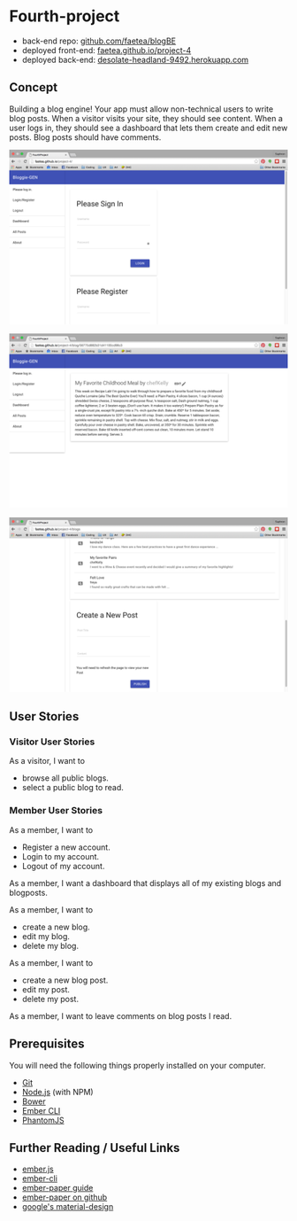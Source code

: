# Fourth-project

* back-end repo: [github.com/faetea/blogBE](https://github.com/faetea/blogBE)
* deployed front-end: [faetea.github.io/project-4](http://faetea.github.io/project-4)
* deployed back-end: [desolate-headland-9492.herokuapp.com](https://desolate-headland-9492.herokuapp.com)

## Concept

Building a blog engine!
Your app must allow non-technical users to write blog posts.
When a visitor visits your site, they should see content.
When a user logs in, they should see a dashboard that lets them create and edit new posts.
Blog posts should have comments.

![Sign-In Card](/blog1_signin.png?raw=true)

![a Post by chefKelly](/blog2_post.png?raw=true)

![New Post Card](/blog3_newPost.png?raw=true)

## User Stories

### Visitor User Stories
As a visitor, I want to
- browse all public blogs.
- select a public blog to read.

### Member User Stories
As a member, I want to
- Register a new account.
- Login to my account.
- Logout of my account.

As a member, I want a dashboard that displays all of my existing blogs and blogposts.

As a member, I want to
- create a new blog.
- edit my blog.
- delete my blog.

As a member, I want to
- create a new blog post.
- edit my post.
- delete my post.

As a member, I want to leave comments on blog posts I read.


## Prerequisites

You will need the following things properly installed on your computer.

* [Git](http://git-scm.com/)
* [Node.js](http://nodejs.org/) (with NPM)
* [Bower](http://bower.io/)
* [Ember CLI](http://www.ember-cli.com/)
* [PhantomJS](http://phantomjs.org/)


## Further Reading / Useful Links

* [ember.js](http://emberjs.com/)
* [ember-cli](http://www.ember-cli.com/)
* [ember-paper guide](http://miguelcobain.github.io/ember-paper/)
* [ember-paper on github](https://github.com/miguelcobain/ember-paper)
* [google's material-design](https://www.google.com/design/spec/material-design/introduction.html)
